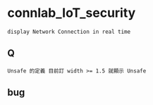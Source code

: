 # connlab_IoT_security
	display Network Connection in real time

## Q
	Unsafe 的定義 目前訂 width >= 1.5 就顯示 Unsafe
## bug
